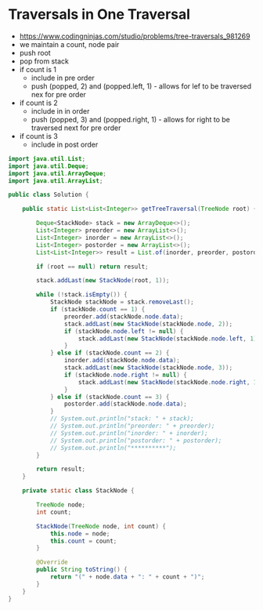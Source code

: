 # Traversals in One Traversal

- https://www.codingninjas.com/studio/problems/tree-traversals_981269
- we maintain a count, node pair
- push root
- pop from stack
- if count is 1
  - include in pre order
  - push (popped, 2) and (popped.left, 1) - allows for lef to be traversed nex for pre order
- if count is 2
  - include in in order
  - push (popped, 3) and (popped.right, 1) - allows for right to be traversed next for pre order
- if count is 3
  - include in post order

```java
import java.util.List;
import java.util.Deque;
import java.util.ArrayDeque;
import java.util.ArrayList;

public class Solution {

    public static List<List<Integer>> getTreeTraversal(TreeNode root) {

        Deque<StackNode> stack = new ArrayDeque<>();
        List<Integer> preorder = new ArrayList<>();
        List<Integer> inorder = new ArrayList<>();
        List<Integer> postorder = new ArrayList<>();
        List<List<Integer>> result = List.of(inorder, preorder, postorder);

        if (root == null) return result;

        stack.addLast(new StackNode(root, 1));

        while (!stack.isEmpty()) {
            StackNode stackNode = stack.removeLast();
            if (stackNode.count == 1) {
                preorder.add(stackNode.node.data);
                stack.addLast(new StackNode(stackNode.node, 2));
                if (stackNode.node.left != null) {
                    stack.addLast(new StackNode(stackNode.node.left, 1));
                }
            } else if (stackNode.count == 2) {
                inorder.add(stackNode.node.data);
                stack.addLast(new StackNode(stackNode.node, 3));
                if (stackNode.node.right != null) {
                    stack.addLast(new StackNode(stackNode.node.right, 1));
                }
            } else if (stackNode.count == 3) {
                postorder.add(stackNode.node.data);
            }
            // System.out.println("stack: " + stack);
            // System.out.println("preorder: " + preorder);
            // System.out.println("inorder: " + inorder);
            // System.out.println("postorder: " + postorder);
            // System.out.println("**********");
        }

        return result;
    }

    private static class StackNode {

        TreeNode node;
        int count;

        StackNode(TreeNode node, int count) {
            this.node = node;
            this.count = count;
        }

        @Override
        public String toString() {
            return "(" + node.data + ": " + count + ")";
        }
    }
}
```
